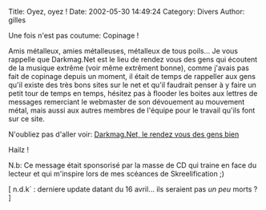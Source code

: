 Title: Oyez, oyez !
Date: 2002-05-30 14:49:24
Category: Divers
Author: gilles

Une fois n'est pas coutume: Copinage !

Amis métalleux, amies métalleuses, métalleux de tous poils...
Je vous rappelle que Darkmag.Net est le lieu de rendez vous des gens qui écoutent de la musique extrême (voir même extrêment bonne), comme j'avais pas fait de copinage depuis un moment, il était de temps de rappeller aux gens qu'il existe des très bons sites sur le net et qu'il faudrait penser à y faire un petit tour de temps en temps, hésitez pas à flooder les boites aux lettres de messages remerciant le webmaster de son dévouement au mouvement métal, mais aussi aux autres membres de l'équipe pour le travail qu'ils font sur ce site.

N'oubliez pas d'aller voir:  [Darkmag.Net, le rendez vous des gens bien](http://www.darkmag.net)

Hailz !

N.b: Ce message était sponsorisé par la masse de CD qui traine en face du lecteur et qui m'inspire lors de mes scéances de Skreelification  ;)

[ n.d.k` : derniere update datant du 16 avril... ils seraient pas _un peu_ morts ? ]